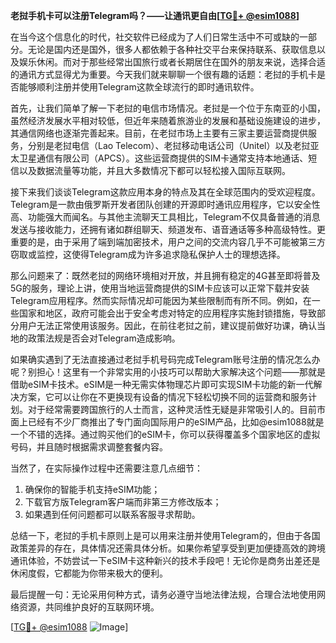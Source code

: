 **老挝手机卡可以注册Telegram吗？——让通讯更自由[[TG💪+ @esim1088](https://t.me/s/esim1088)]**

在当今这个信息化的时代，社交软件已经成为了人们日常生活中不可或缺的一部分。无论是国内还是国外，很多人都依赖于各种社交平台来保持联系、获取信息以及娱乐休闲。而对于那些经常出国旅行或者长期居住在国外的朋友来说，选择合适的通讯方式显得尤为重要。今天我们就来聊聊一个很有趣的话题：老挝的手机卡是否能够顺利注册并使用Telegram这款全球流行的即时通讯软件。

首先，让我们简单了解一下老挝的电信市场情况。老挝是一个位于东南亚的小国，虽然经济发展水平相对较低，但近年来随着旅游业的发展和基础设施建设的进步，其通信网络也逐渐完善起来。目前，在老挝市场上主要有三家主要运营商提供服务，分别是老挝电信（Lao Telecom）、老挝移动电话公司（Unitel）以及老挝亚太卫星通信有限公司（APCS）。这些运营商提供的SIM卡通常支持本地通话、短信以及数据流量等功能，并且大多数情况下都可以轻松接入国际互联网。

接下来我们谈谈Telegram这款应用本身的特点及其在全球范围内的受欢迎程度。Telegram是一款由俄罗斯开发者团队创建的开源即时通讯应用程序，它以安全性高、功能强大而闻名。与其他主流聊天工具相比，Telegram不仅具备普通的消息发送与接收能力，还拥有诸如群组聊天、频道发布、语音通话等多种高级特性。更重要的是，由于采用了端到端加密技术，用户之间的交流内容几乎不可能被第三方窃取或监控，这使得Telegram成为许多追求隐私保护人士的理想选择。

那么问题来了：既然老挝的网络环境相对开放，并且拥有稳定的4G甚至即将普及5G的服务，理论上讲，使用当地运营商提供的SIM卡应该可以正常下载并安装Telegram应用程序。然而实际情况却可能因为某些限制而有所不同。例如，在一些国家和地区，政府可能会出于安全考虑对特定的应用程序实施封锁措施，导致部分用户无法正常使用该服务。因此，在前往老挝之前，建议提前做好功课，确认当地的政策法规是否会对Telegram造成影响。

如果确实遇到了无法直接通过老挝手机号码完成Telegram账号注册的情况怎么办呢？别担心！这里有一个非常实用的小技巧可以帮助大家解决这个问题——那就是借助eSIM卡技术。eSIM是一种无需实体物理芯片即可实现SIM卡功能的新一代解决方案，它可以让你在不更换现有设备的情况下轻松切换不同的运营商和服务计划。对于经常需要跨国旅行的人士而言，这种灵活性无疑是非常吸引人的。目前市面上已经有不少厂商推出了专门面向国际用户的eSIM产品，比如@esim1088就是一个不错的选择。通过购买他们的eSIM卡，你可以获得覆盖多个国家地区的虚拟号码，并且随时根据需求调整套餐内容。

当然了，在实际操作过程中还需要注意几点细节：
1. 确保你的智能手机支持eSIM功能；
2. 下载官方版Telegram客户端而非第三方修改版本；
3. 如果遇到任何问题都可以联系客服寻求帮助。

总结一下，老挝的手机卡原则上是可以用来注册并使用Telegram的，但由于各国政策差异的存在，具体情况还需具体分析。如果你希望享受到更加便捷高效的跨境通讯体验，不妨尝试一下eSIM卡这种新兴的技术手段吧！无论你是商务出差还是休闲度假，它都能为你带来极大的便利。

最后提醒一句：无论采用何种方式，请务必遵守当地法律法规，合理合法地使用网络资源，共同维护良好的互联网环境。

[[TG💪+ @esim1088](https://t.me/s/esim1088) ![Image](https://i.postimg.cc/4NQfJmqS/Snipaste-2025-05-13-00-14-12.png)]